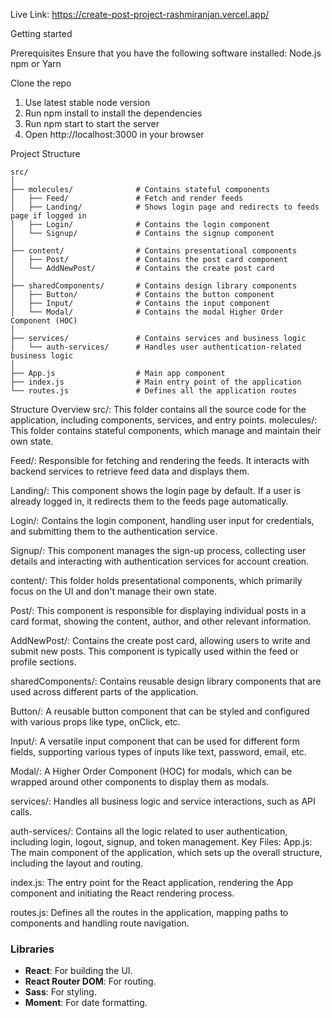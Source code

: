 Live Link: https://create-post-project-rashmiranjan.vercel.app/

Getting started 

Prerequisites
Ensure that you have the following software installed:
Node.js 
npm or Yarn

Clone the repo
1. Use latest stable node version
2. Run npm install to install the dependencies
3. Run npm start to start the server
4. Open http://localhost:3000 in your browser

Project Structure
```
src/
│
├── molecules/              # Contains stateful components
│   ├── Feed/               # Fetch and render feeds
│   ├── Landing/            # Shows login page and redirects to feeds page if logged in
│   ├── Login/              # Contains the login component
│   └── Signup/             # Contains the signup component
│
├── content/                # Contains presentational components
│   ├── Post/               # Contains the post card component
│   └── AddNewPost/         # Contains the create post card
│
├── sharedComponents/       # Contains design library components
│   ├── Button/             # Contains the button component
│   ├── Input/              # Contains the input component
│   └── Modal/              # Contains the modal Higher Order Component (HOC)
│
├── services/               # Contains services and business logic
│   └── auth-services/      # Handles user authentication-related business logic
│
├── App.js                  # Main app component
├── index.js                # Main entry point of the application
└── routes.js               # Defines all the application routes
```

Structure Overview
src/: This folder contains all the source code for the application, including components, services, and entry points.
molecules/:
This folder contains stateful components, which manage and maintain their own state.

Feed/: Responsible for fetching and rendering the feeds. It interacts with backend services to retrieve feed data and displays them.

Landing/: This component shows the login page by default. If a user is already logged in, it redirects them to the feeds page automatically.

Login/: Contains the login component, handling user input for credentials, and submitting them to the authentication service.

Signup/: This component manages the sign-up process, collecting user details and interacting with authentication services for account creation.

content/:
This folder holds presentational components, which primarily focus on the UI and don't manage their own state.

Post/: This component is responsible for displaying individual posts in a card format, showing the content, author, and other relevant information.

AddNewPost/: Contains the create post card, allowing users to write and submit new posts. This component is typically used within the feed or profile sections.

sharedComponents/:
Contains reusable design library components that are used across different parts of the application.

Button/: A reusable button component that can be styled and configured with various props like type, onClick, etc.

Input/: A versatile input component that can be used for different form fields, supporting various types of inputs like text, password, email, etc.

Modal/: A Higher Order Component (HOC) for modals, which can be wrapped around other components to display them as modals.

services/:
Handles all business logic and service interactions, such as API calls.

auth-services/: Contains all the logic related to user authentication, including login, logout, signup, and token management.
Key Files:
App.js: The main component of the application, which sets up the overall structure, including the layout and routing.

index.js: The entry point for the React application, rendering the App component and initiating the React rendering process.

routes.js: Defines all the routes in the application, mapping paths to components and handling route navigation.

### Libraries

- **React**: For building the UI.
- **React Router DOM**: For routing.
- **Sass**: For styling.
- **Moment**: For date formatting.